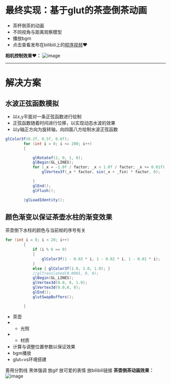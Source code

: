 # 最终实现：基于glut的茶壶倒茶动画
 * 茶杯倒茶的动画
 * 不同视角与距离观察模型
 * 播放bgm
 * 点击查看发布在bilibili上的[程序视频](
https://www.bilibili.com/video/BV1gA411R78D/?vd_source=881f21b11ef8e2832f37c7c84736a66c)❤️

**相机控制效果❤️：**
![image](https://github.com/seimeicyx/graphics2022/blob/main/22251126%E9%99%88%E6%BB%A2%E8%A5%BF/Project1/result/move.gif)

---
# 解决方案

 ## 水波正弦函数模拟
 
 * 以x,y平面对一条正弦函数进行绘制
 * 正弦函数随着时间进行位移，以实现动态水波的效果
 * 以y轴正方向为旋转轴，向四面八方绘制水波正弦函数
 
```cs
glColor3f(0.2f, 0.5f, 0.6f);
		for (int i = 0; i <= 200; i++)
		{

			glRotatef(2, 0, 1, 0);
			glBegin(GL_LINES);
			for (_x = -1.0f / factor; _x < 1.0f / factor; _x += 0.01f) {
				glVertex3f(_x * factor, sin(_x + _fin) * factor, 0);

			}
			glEnd();
			glFlush();

		}glLoadIdentity();
```

 ## 颜色渐变以保证茶壶水柱的渐变效果
茶壶倒下水柱的颜色与当前帧的序号有关
```cs
for (int i = 0; i < 20; i++)
		{
			if (i % 6 == 0)
			{
				glColor3f(1 - 0.03 * i, 1 - 0.02 * i, 1 - 0.01 * i);
			}
			else { glColor3f(1.0, 1.0, 1.0); }
			//glTranslated(0.0001, 0, 0);
			glBegin(GL_LINES);
			glVertex3d(0.0, 0, 1.9);
			glVertex3d(0.0,0, 0);
			glEnd();
			glutSwapBuffers();

		}
```
 * 茶壶
 *	* 光照
 *	 * 材质
 *	计算与调整位置参数以保证效果
 *	bgm播放
 *	glut+vs环境搭建



善用分割线
黑体强调
放gif
放可爱的表情
放bilibili链接
**茶壶倒茶动画效果：**
![image](https://github.com/seimeicyx/graphics2022/blob/main/22251126%E9%99%88%E6%BB%A2%E8%A5%BF/Project1/result/still.gif)

